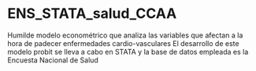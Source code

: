 # ENS_STATA_salud_CCAA
Humilde modelo econométrico que analiza las variables que afectan a la hora de padecer enfermedades cardio-vasculares
El desarrollo de este modelo probit se lleva a cabo en STATA y la base de datos empleada es la Encuesta Nacional de Salud
